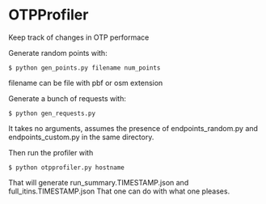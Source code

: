 OTPProfiler
===========

Keep track of changes in OTP performace

Generate random points with: 

    $ python gen_points.py filename num_points

filename can be file with pbf or osm extension

Generate a bunch of requests with: 

    $ python gen_requests.py 

It takes no arguments, assumes the presence of endpoints_random.py and endpoints_custom.py in the same directory.

Then run the profiler with 

    $ python otpprofiler.py hostname
    
That will generate run_summary.TIMESTAMP.json and full_itins.TIMESTAMP.json
That one can do with what one pleases.
